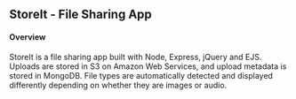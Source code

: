 ## StoreIt - File Sharing App

#### Overview

StoreIt is a file sharing app built with Node, Express, jQuery and EJS.  Uploads are stored in S3 on Amazon Web Services, and upload metadata is stored in MongoDB.  File types are automatically detected and displayed differently depending on whether they are images or audio.  


